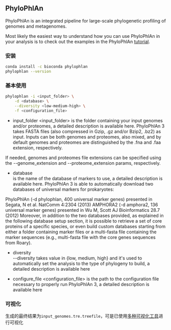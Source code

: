 ## PhyloPhlAn

PhyloPhlAn is an integrated pipeline for large-scale phylogenetic profiling of genomes and metagenomes.

Most likely the easiest way to understand how you can use PhyloPhlAn in your analysis is to check out the examples in the PhyloPhlAn [tutorial](https://github.com/biobakery/biobakery/wiki/PhyloPhlAn3).


### 安装

```bash
conda install -c bioconda phylophlan
phylophlan --version

```

### 基本使用
```bash 
phylophlan -i <input_folder> \
    -d <database> \
    --diversity <low-medium-high> \
    -f <configuration_file>

```
- input_folder
<input_folder> is the folder containing your input genomes and/or proteomes, a detailed description is available here.
PhyloPhlAn 3 takes FASTA files (also compressed in Gzip, .gz and/or Bzip2, .bz2) as input. Inputs can be both genomes and proteomes, also mixed, and by default genomes and proteomes are distinguished by the .fna and .faa extension, respectively.

If needed, genomes and proteomes file extensions can be specified using the --genome_extension and --proteome_extension params, respectively.



- database  
<database> is the name of the database of markers to use, a detailed description is available here.
PhyloPhlAn 3 is able to automatically download two databases of universal markers for prokaryotes:

PhyloPhlAn (-d phylophlan, 400 universal marker genes) presented in Segata, N et al. NatComm 4:2304 (2013)
AMPHORA2 (-d amphora2, 136 universal marker genes) presented in Wu M, Scott AJ Bioinformatics 28.7 (2012)
Moreover, in addition to the two databases provided, as explained in the following database setup section, it is possible to retrieve a set of core proteins of a specific species, or even build custom databases starting from either a folder containing marker files or a multi-fasta file containing the marker sequences (e.g., multi-fasta file with the core genes sequences from Roary).

- diversity  
--diversity takes value in {low, medium, high} and it's used to automatically set the analysis to the type of phylogeny to build, a detailed description is available here
  
- configure_file
<configuration_file> is the path to the configuration file necessary to properly run PhyloPhlAn 3, a detailed description is available here

### 可视化
生成的最终结果为`input_genomes.tre.treefile`，可是已使用[多种可视化工具](https://en.wikipedia.org/wiki/List_of_phylogenetic_tree_visualization_software)进行可视化
